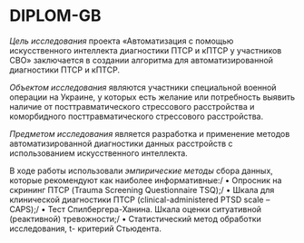# DIPLOM-GB

*Цель исследования* проекта «Автоматизация с помощью искусственного интеллекта диагностики ПТСР и кПТСР у участников СВО» заключается в создании алгоритма  для автоматизированной  диагностики ПТСР и кПТСР.

*Объектом исследования* являются участники специальной военной операции на Украине, у которых есть желание или потребность выявить наличие от посттравматического стрессового расстройства и коморбидного посттравматического стрессового расстройства. 

*Предметом исследования* является разработка и применение методов автоматизированной диагностики данных расстройств с использованием искусственного интеллекта.

В ходе работы  использовали *эмпирические методы* сбора данных, которые рекомендуют как наиболее информативные:/
•	Опросник на скрининг ПТСР (Trauma Screening Questionnaire TSQ);/
•	Шкала для клинической диагностики ПТСР (clinical-administered PTSD scale – CAPS);/
•	Тест Спилбергера-Ханина. Шкала оценки ситуативной (реактивной) тревожности;/
•	Статистический метод обработки исследования,  t- критерий Стьюдента.

